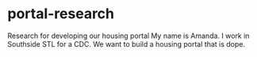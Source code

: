 # portal-research
Research for developing our housing portal
My name is Amanda. 
I work in Southside STL for a CDC. We want to build a housing portal that is dope. 
